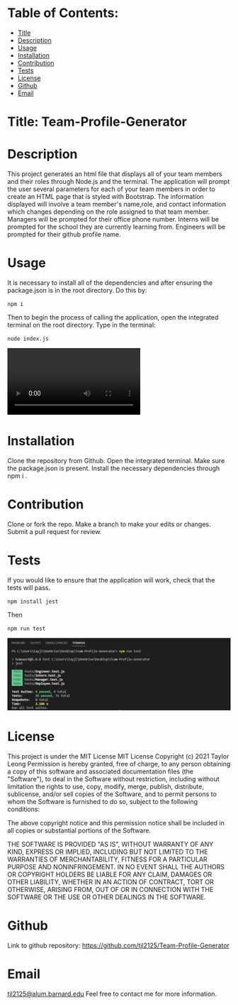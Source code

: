 # Table of Contents:
* [Title](#Title)
* [Description](#Description)
* [Usage](#Usage)
* [Installation](#Installation)
* [Contribution](#Contribution)
* [Tests](#Tests)
* [License](#License)
* [Github](#Github)
* [Email](#Email)

# Title: Team-Profile-Generator

# Description 
This project generates an html file that displays all of your team members and their roles through Node.js and the terminal. The application will prompt the user several parameters for each of your team members in order to create an HTML page that is styled with Bootstrap. The information displayed will involve a team member's name,role, and contact information which changes depending on the role assigned to that team member. Managers will be prompted for their office phone number. Interns will be prompted for the school they are currently learning from. Engineers will be prompted for their github profile name. 

# Usage 
It is necessary to install all of the dependencies and after ensuring the package.json is in the root directory. Do this by:
```
npm i 
```
Then to begin the process of calling the application, open the integrated terminal on the root directory. Type in the terminal:
``` 
node index.js 
```
![Demo-video](./assets/media/Demo-video.mp4)

# Installation 
Clone the repository from Github. Open the integrated terminal. Make sure the package.json is present. Install the necessary dependencies through npm i . 

# Contribution
Clone or fork the repo. Make a branch to make your edits or changes. Submit a pull request for review. 

# Tests
If you would like to ensure that the application will work, check that the tests will pass. 
```
npm install jest
```
Then
```
npm run test
```
![Tests-Passed](./assets/media/Tests-passed.PNG)

# License
This project is under the MIT License
MIT License
Copyright (c) 2021 Taylor Leong
Permission is hereby granted, free of charge, to any person obtaining a copy
of this software and associated documentation files (the "Software"), to deal
in the Software without restriction, including without limitation the rights
to use, copy, modify, merge, publish, distribute, sublicense, and/or sell
copies of the Software, and to permit persons to whom the Software is
furnished to do so, subject to the following conditions:

The above copyright notice and this permission notice shall be included in all
copies or substantial portions of the Software.

THE SOFTWARE IS PROVIDED "AS IS", WITHOUT WARRANTY OF ANY KIND, EXPRESS OR
IMPLIED, INCLUDING BUT NOT LIMITED TO THE WARRANTIES OF MERCHANTABILITY,
FITNESS FOR A PARTICULAR PURPOSE AND NONINFRINGEMENT. IN NO EVENT SHALL THE
AUTHORS OR COPYRIGHT HOLDERS BE LIABLE FOR ANY CLAIM, DAMAGES OR OTHER
LIABILITY, WHETHER IN AN ACTION OF CONTRACT, TORT OR OTHERWISE, ARISING FROM,
OUT OF OR IN CONNECTION WITH THE SOFTWARE OR THE USE OR OTHER DEALINGS IN THE
SOFTWARE.

# Github
Link to github repository: 
https://github.com/tjl2125/Team-Profile-Generator

# Email
tjl2125@alum.barnard.edu
Feel free to contact me for more information. 